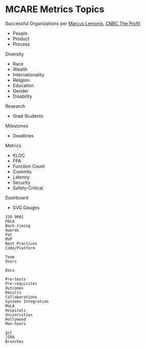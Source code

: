 # MCARE Metrics Topics

Successful Organizations per [Marcus Lemonis](https://www.marcuslemonis.com/business/3ps-of-business), [CNBC The Profit](https://www.cnbc.com/the-profit/)
* People
* Product
* Process

Diversity
* Race
* Wealth
* Internationality
* Religion
* Education
* Gender
* Disability

Research
* Grad Students

Milestones
* Deadlines

Metrics
* KLOC
* FPA
* Function Count
* Commits
* Latency
* Securtiy
* Safety-Critical

Dashboard
* SVG Gauges

```
ISO 9001
PDCA
Back-timing
Awards
PoC
MVP
Best Practices
Code/Platform

Team
Users

Docs

Pre-tests
Pre-requisites
Outcomes
Results
Collaborations
Systems Integration
MoLA
Hospitals
Universities
Hollywood
Man-hours

git
JIRA
Branches
```
